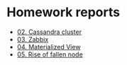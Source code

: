 
# Homework reports
+ [02. Cassandra cluster](02.%20Cassandra%20cluster)  
+ [03. Zabbix](03.%20Zabbix)  
+ [04. Materialized View](04.%20Materialized%20View)  
+ [05. Rise of fallen node](05.%20Rise%20of%20fallen%20node)  
